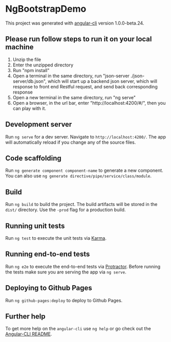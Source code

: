 # NgBootstrapDemo

This project was generated with [angular-cli](https://github.com/angular/angular-cli) version 1.0.0-beta.24.

## Please run follow steps to run it on your local machine
1. Unzip the file
2. Enter the unzipped directory
3. Run "npm install"
4. Open a terminal in the same directory, run "json-server ./json-server/db.json", which will start up a backend json server, which will response to front end Restful request, and send back corresponding response
5. Open a new terminal in the same directory, run "ng serve"
6. Open a browser, in the url bar, enter "http://localhost:4200/#/", then you can play with it.

## Development server
Run `ng serve` for a dev server. Navigate to `http://localhost:4200/`. The app will automatically reload if you change any of the source files.

## Code scaffolding

Run `ng generate component component-name` to generate a new component. You can also use `ng generate directive/pipe/service/class/module`.

## Build

Run `ng build` to build the project. The build artifacts will be stored in the `dist/` directory. Use the `-prod` flag for a production build.

## Running unit tests

Run `ng test` to execute the unit tests via [Karma](https://karma-runner.github.io).

## Running end-to-end tests

Run `ng e2e` to execute the end-to-end tests via [Protractor](http://www.protractortest.org/).
Before running the tests make sure you are serving the app via `ng serve`.

## Deploying to Github Pages

Run `ng github-pages:deploy` to deploy to Github Pages.

## Further help

To get more help on the `angular-cli` use `ng help` or go check out the [Angular-CLI README](https://github.com/angular/angular-cli/blob/master/README.md).
